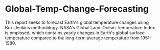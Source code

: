 # Global-Temp-Change-Forecasting
This report seeks to forecast Earth's global temperature changes using Box-Jenkins methodology. NASA's Global Land-Ocean Temperature Index is employed, which contains yearly changes in Earth's global surface temperature compared to the long-term average temperature from 1951-1980.
